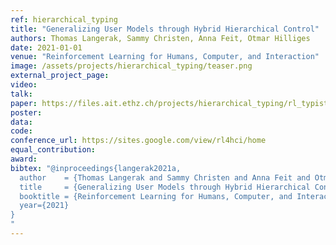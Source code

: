 ```yaml
---
ref: hierarchical_typing
title: "Generalizing User Models through Hybrid Hierarchical Control"
authors: Thomas Langerak, Sammy Christen, Anna Feit, Otmar Hilliges
date: 2021-01-01
venue: "Reinforcement Learning for Humans, Computer, and Interaction"
image: /assets/projects/hierarchical_typing/teaser.png
external_project_page: 
video: 
talk: 
paper: https://files.ait.ethz.ch/projects/hierarchical_typing/rl_typist.pdf
poster: 
data: 
code: 
conference_url: https://sites.google.com/view/rl4hci/home
equal_contribution: 
award: 
bibtex: "@inproceedings{langerak2021a,
  author    = {Thomas Langerak and Sammy Christen and Anna Feit and Otmar Hilliges},
  title     = {Generalizing User Models through Hybrid Hierarchical Control},
  booktitle = {Reinforcement Learning for Humans, Computer, and Interaction},
  year={2021}
}
"
---
```

